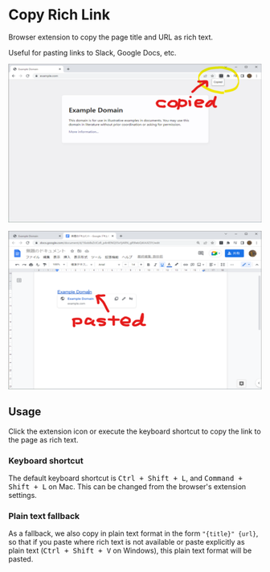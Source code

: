 # Copy Rich Link

Browser extension to copy the page title and URL as rich text.

Useful for pasting links to Slack, Google Docs, etc.

![](images/screenshot-copied.png)

![](images/screenshot-pasted.png)

## Usage

Click the extension icon or execute the keyboard shortcut to copy the link to the page as rich text.

### Keyboard shortcut

The default keyboard shortcut is <kbd>Ctrl + Shift + L</kbd>, and <kbd>Command + Shift + L</kbd> on Mac.
This can be changed from the browser's extension settings.

### Plain text fallback

As a fallback, we also copy in plain text format in the form `"{title}" {url}`,
so that if you paste where rich text is not available or paste explicitly as plain text (<kbd>Ctrl + Shift + V</kbd> on Windows), this plain text format will be pasted.
